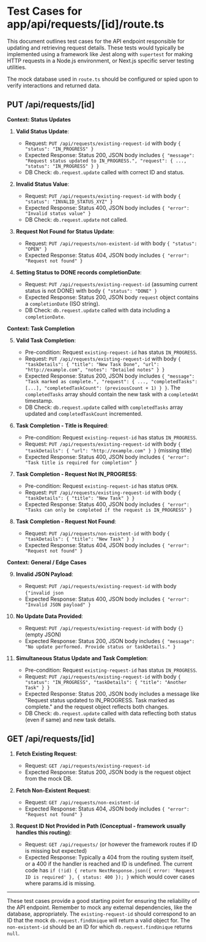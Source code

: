 # Test Cases for app/api/requests/[id]/route.ts

This document outlines test cases for the API endpoint responsible for updating and retrieving request details. These tests would typically be implemented using a framework like Jest along with `supertest` for making HTTP requests in a Node.js environment, or Next.js specific server testing utilities.

The mock database used in `route.ts` should be configured or spied upon to verify interactions and returned data.

## PUT /api/requests/[id]

**Context: Status Updates**

1.  **Valid Status Update**:
    *   Request: `PUT /api/requests/existing-request-id` with body `{ "status": "IN_PROGRESS" }`
    *   Expected Response: Status 200, JSON body includes `{ "message": "Request status updated to IN_PROGRESS.", "request": { ..., "status": "IN_PROGRESS" } }`
    *   DB Check: `db.request.update` called with correct ID and status.

2.  **Invalid Status Value**:
    *   Request: `PUT /api/requests/existing-request-id` with body `{ "status": "INVALID_STATUS_XYZ" }`
    *   Expected Response: Status 400, JSON body includes `{ "error": "Invalid status value" }`
    *   DB Check: `db.request.update` not called.

3.  **Request Not Found for Status Update**:
    *   Request: `PUT /api/requests/non-existent-id` with body `{ "status": "OPEN" }`
    *   Expected Response: Status 404, JSON body includes `{ "error": "Request not found" }`

4.  **Setting Status to DONE records completionDate**:
    *   Request: `PUT /api/requests/existing-request-id` (assuming current status is not DONE) with body `{ "status": "DONE" }`
    *   Expected Response: Status 200, JSON body `request` object contains a `completionDate` (ISO string).
    *   DB Check: `db.request.update` called with data including a `completionDate`.

**Context: Task Completion**

5.  **Valid Task Completion**:
    *   Pre-condition: Request `existing-request-id` has status `IN_PROGRESS`.
    *   Request: `PUT /api/requests/existing-request-id` with body `{ "taskDetails": { "title": "New Task Done", "url": "http://example.com", "notes": "Detailed notes" } }`
    *   Expected Response: Status 200, JSON body includes `{ "message": "Task marked as complete.", "request": { ..., "completedTasks": [...], "completedTaskCount": (previousCount + 1) } }`. The `completedTasks` array should contain the new task with a `completedAt` timestamp.
    *   DB Check: `db.request.update` called with `completedTasks` array updated and `completedTaskCount` incremented.

6.  **Task Completion - Title is Required**:
    *   Pre-condition: Request `existing-request-id` has status `IN_PROGRESS`.
    *   Request: `PUT /api/requests/existing-request-id` with body `{ "taskDetails": { "url": "http://example.com" } }` (missing title)
    *   Expected Response: Status 400, JSON body includes `{ "error": "Task title is required for completion" }`

7.  **Task Completion - Request Not IN_PROGRESS**:
    *   Pre-condition: Request `existing-request-id` has status `OPEN`.
    *   Request: `PUT /api/requests/existing-request-id` with body `{ "taskDetails": { "title": "New Task" } }`
    *   Expected Response: Status 400, JSON body includes `{ "error": "Tasks can only be completed if the request is IN_PROGRESS" }`

8.  **Task Completion - Request Not Found**:
    *   Request: `PUT /api/requests/non-existent-id` with body `{ "taskDetails": { "title": "New Task" } }`
    *   Expected Response: Status 404, JSON body includes `{ "error": "Request not found" }`

**Context: General / Edge Cases**

9.  **Invalid JSON Payload**:
    *   Request: `PUT /api/requests/existing-request-id` with body `{"invalid json`
    *   Expected Response: Status 400, JSON body includes `{ "error": "Invalid JSON payload" }`

10. **No Update Data Provided**:
    *   Request: `PUT /api/requests/existing-request-id` with body `{}` (empty JSON)
    *   Expected Response: Status 200, JSON body includes `{ "message": "No update performed. Provide status or taskDetails." }`

11. **Simultaneous Status Update and Task Completion**:
    *   Pre-condition: Request `existing-request-id` has status `IN_PROGRESS`.
    *   Request: `PUT /api/requests/existing-request-id` with body `{ "status": "IN_PROGRESS", "taskDetails": { "title": "Another Task" } }`
    *   Expected Response: Status 200, JSON body includes a message like "Request status updated to IN_PROGRESS. Task marked as complete." and the request object reflects both changes.
    *   DB Check: `db.request.update` called with data reflecting both status (even if same) and new task details.

## GET /api/requests/[id]

1.  **Fetch Existing Request**:
    *   Request: `GET /api/requests/existing-request-id`
    *   Expected Response: Status 200, JSON body is the request object from the mock DB.

2.  **Fetch Non-Existent Request**:
    *   Request: `GET /api/requests/non-existent-id`
    *   Expected Response: Status 404, JSON body includes `{ "error": "Request not found" }`

3.  **Request ID Not Provided in Path (Conceptual - framework usually handles this routing)**:
    *   Request: `GET /api/requests/` (or however the framework routes if ID is missing but expected)
    *   Expected Response: Typically a 404 from the routing system itself, or a 400 if the handler is reached and ID is undefined. The current code has `if (!id) { return NextResponse.json({ error: 'Request ID is required' }, { status: 400 }); }` which would cover cases where params.id is missing.

---

These test cases provide a good starting point for ensuring the reliability of the API endpoint.
Remember to mock any external dependencies, like the database, appropriately.
The `existing-request-id` should correspond to an ID that the mock `db.request.findUnique` will return a valid object for.
The `non-existent-id` should be an ID for which `db.request.findUnique` returns `null`.
